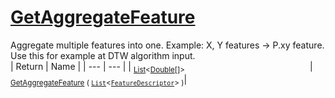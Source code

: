 # [GetAggregateFeature](./Signature-100663444.md)

Aggregate multiple features into one. Example: X, Y features -&gt; P.xy feature.  Use this for example at DTW algorithm input.
<br>
| Return | Name | 
| --- | --- | 
| <sub>[List](https://docs.microsoft.com/en-us/dotnet/api/System.Collections.Generic.List-1)\<[Double](https://docs.microsoft.com/en-us/dotnet/api/System.Double)[]></sub><img width=200/>| <sub>[GetAggregateFeature](./Signature-100663444.md) ( [`List`](https://docs.microsoft.com/en-us/dotnet/api/System.Collections.Generic.List-1)\<[`FeatureDescriptor`](./../FeatureDescriptor.md)> )</sub>| <br>


